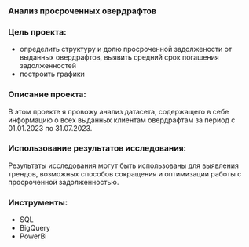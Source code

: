 ### Анализ просроченных овердрафтов

### Цель проекта:
- определить структуру и долю просроченной задолжености от выданных овердрафтов, выявить средний срок погашения задолженностей
- построить графики 

### Описание проекта:
В этом проекте я провожу анализ датасета, содержащего в себе информацию о всех выданных клиентам овердрафтам за период с 01.01.2023 по 31.07.2023.

### Использование результатов исследования: 
Результаты исследования могут быть использованы для выявления трендов, возможных способов сокращения и оптимизации работы с просроченной задолженностью.

### Инструменты:
- SQL
- BigQuery
- PowerBi
